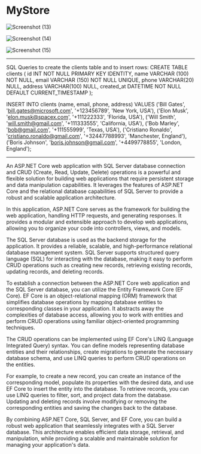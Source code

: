 # MyStore

![Screenshot (13)](https://github.com/alif-dot/MyStore_Asp.NetCore_CRUD/assets/62230465/68b76264-91e4-4033-837d-f458797d8dcd)

![Screenshot (14)](https://github.com/alif-dot/MyStore_Asp.NetCore_CRUD/assets/62230465/7c2cfb4f-8d22-4a18-b13e-3b12268e755e)

![Screenshot (15)](https://github.com/alif-dot/MyStore_Asp.NetCore_CRUD/assets/62230465/2273e299-ac4e-4ef4-b836-588ba7bb69c6)

***************************
SQL Queries to create the clients table and to insert rows: 
CREATE TABLE clients (
    id INT NOT NULL PRIMARY KEY IDENTITY,
    name VARCHAR (100) NOT NULL,
    email VARCHAR (150) NOT NULL UNIQUE,
    phone VARCHAR(20) NULL,
    address VARCHAR(100) NULL,
    created_at DATETIME NOT NULL DEFAULT CURRENT_TIMESTAMP
);

INSERT INTO clients (name, email, phone, address)
VALUES
('Bill Gates', 'bill.gates@microsoft.com', '+123456789', 'New York, USA'),
('Elon Musk', 'elon.musk@spacex.com', '+111222333', 'Florida, USA'),
('Will Smith', 'will.smith@gmail.com', '+111333555', 'California, USA'),
('Bob Marley', 'bob@gmail.com', '+111555999', 'Texas, USA'),
('Cristiano Ronaldo', 'cristiano.ronaldo@gmail.com', '+32447788993', 'Manchester, England'),
('Boris Johnson', 'boris.johnson@gmail.com', '+4499778855', 'London, England');
*****************************

An ASP.NET Core web application with SQL Server database connection and CRUD (Create, Read, Update, Delete) operations is a powerful and flexible solution for building web applications that require persistent storage and data manipulation capabilities. It leverages the features of ASP.NET Core and the relational database capabilities of SQL Server to provide a robust and scalable application architecture.

In this application, ASP.NET Core serves as the framework for building the web application, handling HTTP requests, and generating responses. It provides a modular and extensible approach to develop web applications, allowing you to organize your code into controllers, views, and models.

The SQL Server database is used as the backend storage for the application. It provides a reliable, scalable, and high-performance relational database management system. SQL Server supports structured query language (SQL) for interacting with the database, making it easy to perform CRUD operations such as creating new records, retrieving existing records, updating records, and deleting records.

To establish a connection between the ASP.NET Core web application and the SQL Server database, you can utilize the Entity Framework Core (EF Core). EF Core is an object-relational mapping (ORM) framework that simplifies database operations by mapping database entities to corresponding classes in your application. It abstracts away the complexities of database access, allowing you to work with entities and perform CRUD operations using familiar object-oriented programming techniques.

The CRUD operations can be implemented using EF Core's LINQ (Language Integrated Query) syntax. You can define models representing database entities and their relationships, create migrations to generate the necessary database schema, and use LINQ queries to perform CRUD operations on the entities.

For example, to create a new record, you can create an instance of the corresponding model, populate its properties with the desired data, and use EF Core to insert the entity into the database. To retrieve records, you can use LINQ queries to filter, sort, and project data from the database. Updating and deleting records involve modifying or removing the corresponding entities and saving the changes back to the database.

By combining ASP.NET Core, SQL Server, and EF Core, you can build a robust web application that seamlessly integrates with a SQL Server database. This architecture enables efficient data storage, retrieval, and manipulation, while providing a scalable and maintainable solution for managing your application's data.
